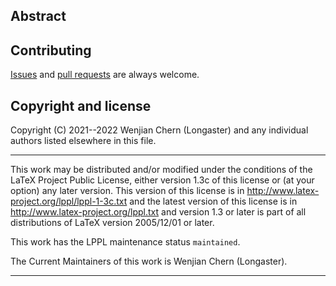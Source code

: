 Abstract
----

Contributing
----
[Issues](https://github.com/Sophanatprime/physicx/issues) and
[pull requests](https://github.com/Sophanatprime/physicx/pulls)
are always welcome.

Copyright and license
----
Copyright (C) 2021--2022
Wenjian Chern (Longaster) and any individual authors listed elsewhere in this file.

--------------------------------------------------------------------------

This work may be distributed and/or modified under the
conditions of the LaTeX Project Public License, either
version 1.3c of this license or (at your option) any later
version. This version of this license is in
   http://www.latex-project.org/lppl/lppl-1-3c.txt
and the latest version of this license is in
   http://www.latex-project.org/lppl.txt
and version 1.3 or later is part of all distributions of
LaTeX version 2005/12/01 or later.

This work has the LPPL maintenance status `maintained`.

The Current Maintainers of this work is Wenjian Chern (Longaster).

--------------------------------------------------------------------------

